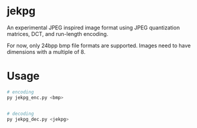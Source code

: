 # jekpg

An experimental JPEG inspired image format using JPEG quantization matrices, DCT, and run-length encoding.

For now, only 24bpp bmp file formats are supported. Images need to have dimensions with a multiple of 8.

# Usage

```py
# encoding
py jekpg_enc.py <bmp>


# decoding
py jekpg_dec.py <jekpg>
```

